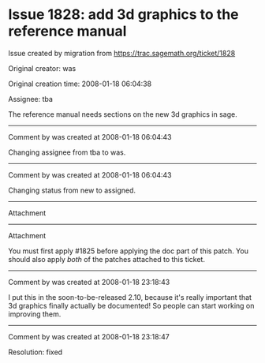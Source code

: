 # Issue 1828: add 3d graphics to the reference manual

Issue created by migration from https://trac.sagemath.org/ticket/1828

Original creator: was

Original creation time: 2008-01-18 06:04:38

Assignee: tba

The reference manual needs sections on the new 3d graphics in sage.


---

Comment by was created at 2008-01-18 06:04:43

Changing assignee from tba to was.


---

Comment by was created at 2008-01-18 06:04:43

Changing status from new to assigned.


---

Attachment


---

Attachment

You must first apply #1825 before applying the doc part of this patch.  You should also apply *both* of the patches attached to this ticket.


---

Comment by was created at 2008-01-18 23:18:43

I put this in the soon-to-be-released 2.10, because it's really important that 3d graphics finally actually be documented!  So people can start working on improving them.


---

Comment by was created at 2008-01-18 23:18:47

Resolution: fixed
